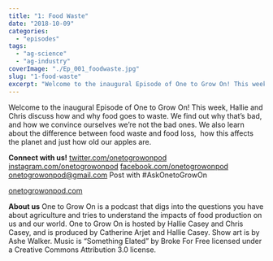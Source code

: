 ```yaml
---
title: "1: Food Waste"
date: "2018-10-09"
categories: 
  - "episodes"
tags: 
  - "ag-science"
  - "ag-industry"
coverImage: "./Ep_001_foodwaste.jpg"
slug: "1-food-waste"
excerpt: "Welcome to the inaugural Episode of One to Grow On! This week, Hallie and Chris discuss how and why food goes to waste. We find out why that’s bad, and how we convince ourselves we’re not the bad ones. We also learn about the difference between food waste and food loss,  how this affects the planet and just how old our apples are."
---
```


Welcome to the inaugural Episode of One to Grow On! This week, Hallie and Chris discuss how and why food goes to waste. We find out why that’s bad, and how we convince ourselves we’re not the bad ones. We also learn about the difference between food waste and food loss,  how this affects the planet and just how old our apples are.

**Connect with us!** [twitter.com/onetogrowonpod](http://twitter.com/onetogrowonpod) [instagram.com/onetogrowonpod](http://instagram.com/onetogrowonpod) [facebook.com/onetogrowonpod](http://facebook.com/onetogrowonpod) [onetogrowonpod@gmail.com](mailto:onetogrowonpod@gmail.com) Post with #AskOnetoGrowOn

[onetogrowonpod.com](http://onetogrowonpod.com/)

**About us** One to Grow On is a podcast that digs into the questions you have about agriculture and tries to understand the impacts of food production on us and our world. One to Grow On is hosted by Hallie Casey and Chris Casey, and is produced by Catherine Arjet and Hallie Casey. Show art is by Ashe Walker. Music is “Something Elated” by Broke For Free licensed under a Creative Commons Attribution 3.0 license.
